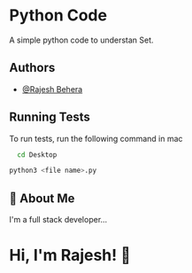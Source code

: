 # Python Code 

A simple python code to understan Set.


## Authors

- [@Rajesh Behera](https://www.instagram.com/_rajeshbehera16)
## Running Tests

To run tests, run the following command in mac

```bash
  cd Desktop
```
```bash
python3 <file name>.py

```
## 🚀 About Me
I'm a full stack developer...


# Hi, I'm Rajesh! 👋

